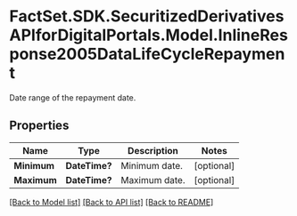 # FactSet.SDK.SecuritizedDerivativesAPIforDigitalPortals.Model.InlineResponse2005DataLifeCycleRepayment
Date range of the repayment date.

## Properties

Name | Type | Description | Notes
------------ | ------------- | ------------- | -------------
**Minimum** | **DateTime?** | Minimum date. | [optional] 
**Maximum** | **DateTime?** | Maximum date. | [optional] 

[[Back to Model list]](../README.md#documentation-for-models) [[Back to API list]](../README.md#documentation-for-api-endpoints) [[Back to README]](../README.md)

